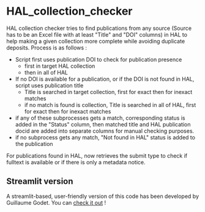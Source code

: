 # HAL_collection_checker
HAL collection checker tries to find publications from any source (Source has to be an Excel file with at least "Title" and "DOI" columns) in HAL to help making a given collection more complete while avoiding duplicate deposits.
Process is as follows :
- Script first uses publication DOI to check for publication presence
    - first in target HAL collection 
    - then in all of HAL
- If no DOI is available for a publication, or if the DOI is not found in HAL, script uses publication title
    - Title is searched in target collection, first for exact then for inexact matches
    - if no match is found is collection, Title is searched in all of HAL, first for exact then for inexact matches
- if any of these subprocesses gets a match, corresponding status is added in the "Status" column, then matched title and HAL publication docid are added into separate columns for manual checking purposes.
- if no subprocess gets any match, "Not found in HAL" status is added to the publication

For publications found in HAL, now retrieves the submit type to check if fulltext is available or if there is only a metadata notice.

## Streamlit version
A streamlit-based, user-friendly version of this code has been developed by Guillaume Godet. You can [check it out](https://github.com/guillaumegodet/c2LabHAL) !
